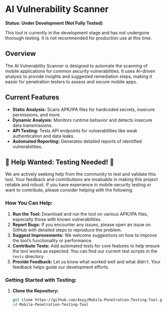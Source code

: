 # AI Vulnerability Scanner

**Status: Under Development (Not Fully Tested)**

This tool is currently in the development stage and has not undergone thorough testing. It is not recommended for production use at this time. 

## Overview
The AI Vulnerability Scanner is designed to automate the scanning of mobile applications for common security vulnerabilities. It uses AI-driven analysis to provide insights and suggested remediation steps, making it easier for penetration testers to assess and secure mobile apps.

## Current Features
- **Static Analysis:** Scans APK/IPA files for hardcoded secrets, insecure permissions, and more.
- **Dynamic Analysis:** Monitors runtime behavior and detects insecure data transmissions.
- **API Testing:** Tests API endpoints for vulnerabilities like weak authentication and data leaks.
- **Automated Reporting:** Generates detailed reports of identified vulnerabilities.

## 🚨 **Help Wanted: Testing Needed!** 🚨

We are actively seeking help from the community to test and validate this tool. Your feedback and contributions are invaluable in making this project reliable and robust. If you have experience in mobile security testing or want to contribute, please consider helping with the following:

### **How You Can Help:**
1. **Run the Tool:** Download and run the tool on various APK/IPA files, especially those with known vulnerabilities.
2. **Report Bugs:** If you encounter any issues, please open an issue on GitHub with detailed steps to reproduce the problem.
3. **Suggest Improvements:** We welcome suggestions on how to improve the tool’s functionality or performance.
4. **Contribute Tests:** Add automated tests for core features to help ensure the tool works as expected. You can find our current test scripts in the `tests` directory.
5. **Provide Feedback:** Let us know what worked well and what didn't. Your feedback helps guide our development efforts.

### **Getting Started with Testing:**
1. **Clone the Repository:**
   ```bash
   git clone https://github.com/4xyy/Mobile-Penetration-Testing-Tool.git
   cd Mobile-Penetration-Testing-Tool

